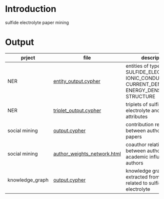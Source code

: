 # Introduction

sulfide electrolyte paper mining

# Output

|prject| file | description |
|------|------|-------------|
|NER   | [entity_output.cypher](./NER/entity_output.cypher) | entities of type SULFIDE_ELECTROLYTE, IONIC_CONDUCTIVITY, CURRENT_DENSITY, ENERGY_DENSITY, STRUCTURE |
|NER   | [triplet_output.cypher](./NER/triplet_output.cypher) | triplets of sulfide electrolyte and its attributes |
|social mining | [output.cypher](./social_mining/output.cypher) | contribution relationship between authors and papers |
|social mining | [author_weights_network.html](./social_mining/author_weights_network.html) | coauthor relationship between authors and the academic influence of authors |
| knowledge_graph | [output.cypher](./knowledge_graph/output.cypher) | knowledge graph extracted from all papers related to sulfide electrolyte |

